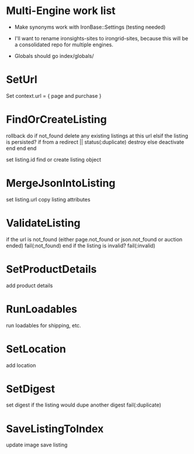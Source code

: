 # Multi-Engine work list

 * Make synonyms work with IronBase::Settings (testing needed)

 * I'll want to rename ironsights-sites to irongrid-sites, because this
will be a consolidated repo for multiple engines.

 * Globals should go index/globals/


# SetUrl
 Set context.url = { page and purchase }
   
# FindOrCreateListing
  rollback do
    if not_found
        delete any existing listings at this url
    elsif the listing is persisted?
        if from a redirect || status(:duplicate)
            destroy
        else
            deactivate
        end
    end
 end
 
 set listing.id
 find or create listing object
 
# MergeJsonIntoListing
 set listing.url
 copy listing attributes 
 
# ValidateListing
 if the url is not_found (either page.not_found or json.not_found or auction ended)
    fail(:not_found)
 end 
 if the listing is invalid?
    fail(:invalid)

# SetProductDetails
 add product details

# RunLoadables
 run loadables for shipping, etc.

# SetLocation
 add location

# SetDigest
 set digest
 if the listing would dupe another digest
    fail(:duplicate)

# SaveListingToIndex
 update image
 save listing

   
